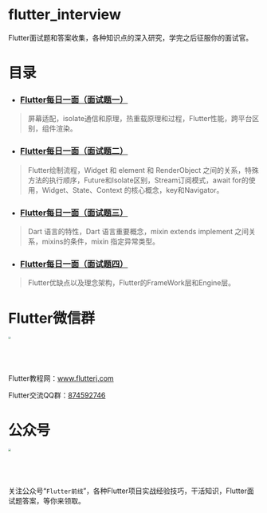 # flutter_interview
Flutter面试题和答案收集，各种知识点的深入研究，学完之后征服你的面试官。

# 目录
* ### [Flutter每日一面（面试题一）](https://github.com/ahyangnb/flutter_interview/issues/1)
> 屏幕适配，isolate通信和原理，热重载原理和过程，Flutter性能，跨平台区别，组件渲染。
* ### [Flutter每日一面（面试题二）](https://github.com/ahyangnb/flutter_interview/issues/2)
> Flutter绘制流程，Widget 和 element 和 RenderObject 之间的关系，特殊方法的执行顺序，Future和Isolate区别，Stream订阅模式，await for的使用，Widget、State、Context 的核心概念，key和Navigator。
* ### [Flutter每日一面（面试题三）](https://github.com/ahyangnb/flutter_interview/issues/3)
> Dart 语言的特性，Dart 语言重要概念，mixin extends implement 之间关系，mixins的条件，mixin 指定异常类型。
* ### [Flutter每日一面（面试题四）](https://github.com/ahyangnb/flutter_interview/issues/4)
> Flutter优缺点以及理念架构，Flutter的FrameWork层和Engine层。


# Flutter微信群

<img src="http://www.flutterj.com/content/uploadfile/201903/64821551854137.png" height="200" width="200" style="zoom:30%;" />

Flutter教程网：www.flutterj.com

Flutter交流QQ群：[874592746](https://jq.qq.com/?_wv=1027&k=5coTYqE)

# 公众号
<img src="http://www.flutterj.com/public.jpg" height="200" width="200" style="zoom:30%;" />

关注公众号“`Flutter前线`”，各种Flutter项目实战经验技巧，干活知识，Flutter面试题答案，等你来领取。

